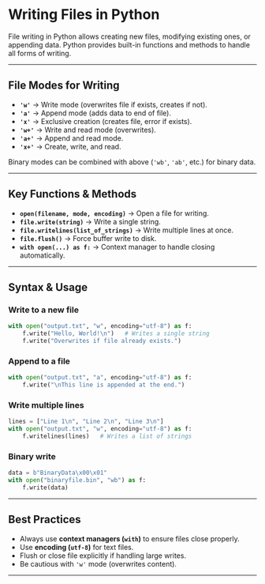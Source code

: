 # Writing Files in Python 

File writing in Python allows creating new files, modifying existing ones, or appending data. Python provides built-in functions and methods to handle all forms of writing.

---

## File Modes for Writing

* **`'w'`** → Write mode (overwrites file if exists, creates if not).
* **`'a'`** → Append mode (adds data to end of file).
* **`'x'`** → Exclusive creation (creates file, error if exists).
* **`'w+'`** → Write and read mode (overwrites).
* **`'a+'`** → Append and read mode.
* **`'x+'`** → Create, write, and read.

Binary modes can be combined with above (`'wb'`, `'ab'`, etc.) for binary data.

---

## Key Functions & Methods

* **`open(filename, mode, encoding)`** → Open a file for writing.
* **`file.write(string)`** → Write a single string.
* **`file.writelines(list_of_strings)`** → Write multiple lines at once.
* **`file.flush()`** → Force buffer write to disk.
* **`with open(...) as f:`** → Context manager to handle closing automatically.

---

## Syntax & Usage

### Write to a new file

```python
with open("output.txt", "w", encoding="utf-8") as f:
    f.write("Hello, World!\n")   # Writes a single string
    f.write("Overwrites if file already exists.")
```

### Append to a file

```python
with open("output.txt", "a", encoding="utf-8") as f:
    f.write("\nThis line is appended at the end.")
```

### Write multiple lines

```python
lines = ["Line 1\n", "Line 2\n", "Line 3\n"]
with open("output.txt", "w", encoding="utf-8") as f:
    f.writelines(lines)   # Writes a list of strings
```

### Binary write

```python
data = b"BinaryData\x00\x01"
with open("binaryfile.bin", "wb") as f:
    f.write(data)
```

---

## Best Practices

* Always use **context managers (`with`)** to ensure files close properly.
* Use **encoding (`utf-8`)** for text files.
* Flush or close file explicitly if handling large writes.
* Be cautious with `'w'` mode (overwrites content).

---
